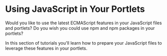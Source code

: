 # Using JavaScript in Your Portlets [](id=using-javascript-in-your-portlets)

Would you like to use the latest ECMAScript features in your JavaScript files 
and portlets? Do you wish you could use npm and npm packages in your portlets?

In this section of tutorials you'll learn how to prepare your JavaScript files 
to leverage these features in your portlets.